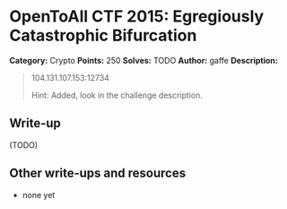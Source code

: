 # OpenToAll CTF 2015: Egregiously Catastrophic Bifurcation

**Category:** Crypto
**Points:** 250
**Solves:** TODO
**Author:** gaffe
**Description:** 

> 104.131.107.153:12734
>
> Hint: Added, look in the challenge description.

## Write-up

(TODO)

## Other write-ups and resources

* none yet